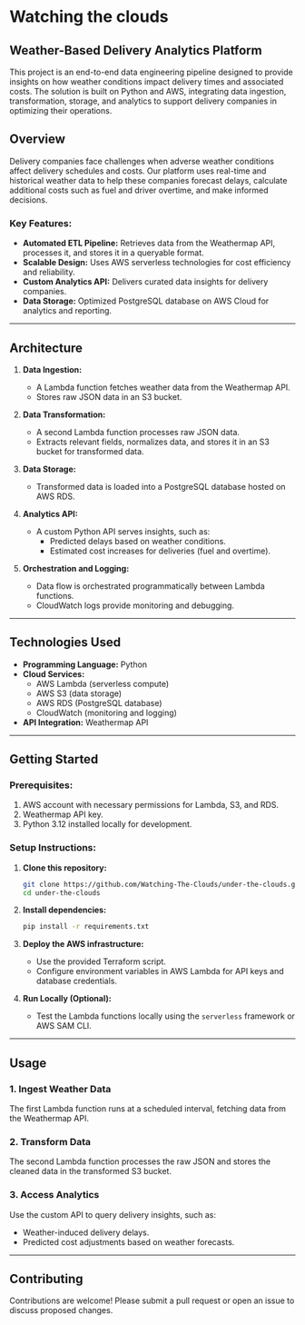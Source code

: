 # Watching the clouds

## Weather-Based Delivery Analytics Platform  

This project is an end-to-end data engineering pipeline designed to provide insights on how weather conditions impact delivery times and associated costs. The solution is built on Python and AWS, integrating data ingestion, transformation, storage, and analytics to support delivery companies in optimizing their operations.  

## **Overview**  
Delivery companies face challenges when adverse weather conditions affect delivery schedules and costs. Our platform uses real-time and historical weather data to help these companies forecast delays, calculate additional costs such as fuel and driver overtime, and make informed decisions.  

### **Key Features:**  
- **Automated ETL Pipeline:** Retrieves data from the Weathermap API, processes it, and stores it in a queryable format.  
- **Scalable Design:** Uses AWS serverless technologies for cost efficiency and reliability.  
- **Custom Analytics API:** Delivers curated data insights for delivery companies.  
- **Data Storage:** Optimized PostgreSQL database on AWS Cloud for analytics and reporting.  

---

## **Architecture**  

1. **Data Ingestion:**  
   - A Lambda function fetches weather data from the Weathermap API.  
   - Stores raw JSON data in an S3 bucket.  

2. **Data Transformation:**  
   - A second Lambda function processes raw JSON data.  
   - Extracts relevant fields, normalizes data, and stores it in an S3 bucket for transformed data.  

3. **Data Storage:**  
   - Transformed data is loaded into a PostgreSQL database hosted on AWS RDS.  

4. **Analytics API:**  
   - A custom Python API serves insights, such as:  
     - Predicted delays based on weather conditions.  
     - Estimated cost increases for deliveries (fuel and overtime).  

5. **Orchestration and Logging:**  
   - Data flow is orchestrated programmatically between Lambda functions.  
   - CloudWatch logs provide monitoring and debugging.  

---

## **Technologies Used**  

- **Programming Language:** Python  
- **Cloud Services:**  
  - AWS Lambda (serverless compute)  
  - AWS S3 (data storage)  
  - AWS RDS (PostgreSQL database)  
  - CloudWatch (monitoring and logging)  
- **API Integration:** Weathermap API  

---

## **Getting Started**  

### **Prerequisites:**  
1. AWS account with necessary permissions for Lambda, S3, and RDS.  
2. Weathermap API key.  
3. Python 3.12 installed locally for development.  

### **Setup Instructions:**  
1. **Clone this repository:**  
   ```bash  
   git clone https://github.com/Watching-The-Clouds/under-the-clouds.git
   cd under-the-clouds  
   ```  
2. **Install dependencies:**  
   ```bash  
   pip install -r requirements.txt  
   ```  
3. **Deploy the AWS infrastructure:**  
   - Use the provided Terraform script.  
   - Configure environment variables in AWS Lambda for API keys and database credentials.  

4. **Run Locally (Optional):**  
   - Test the Lambda functions locally using the `serverless` framework or AWS SAM CLI.  

---

## **Usage**  

### **1. Ingest Weather Data**  
The first Lambda function runs at a scheduled interval, fetching data from the Weathermap API.  

### **2. Transform Data**  
The second Lambda function processes the raw JSON and stores the cleaned data in the transformed S3 bucket.  

### **3. Access Analytics**  
Use the custom API to query delivery insights, such as:  
   - Weather-induced delivery delays.  
   - Predicted cost adjustments based on weather forecasts.  

---

## **Contributing**  

Contributions are welcome! Please submit a pull request or open an issue to discuss proposed changes.